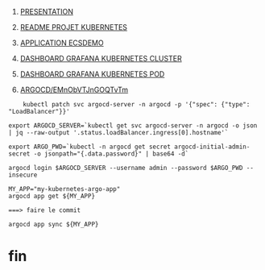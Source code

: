1. [ PRESENTATION ](https://prezi.com/view/oZqVl9egF0MS1S5gpovn/)

2. [README PROJET KUBERNETES](https://github.com/OusmanaTraore/all/tree/master/PROJET)

3. [ APPLICATION ECSDEMO ](http://afe24b534f2d64968b42a919df88b4de-1401280157.eu-north-1.elb.amazonaws.com/)

  



4. [DASHBOARD GRAFANA KUBERNETES CLUSTER ](http://a41e9573df81e4d348922da2455df2da-696240626.eu-north-1.elb.amazonaws.com/d/IPrny1wnz/kubernetes-cluster-monitoring-via-prometheus?orgId=1&refresh=10s)

5. [DASHBOARD GRAFANA KUBERNETES POD ](http://a41e9573df81e4d348922da2455df2da-696240626.eu-north-1.elb.amazonaws.com/d/4XuMd2Iiz/kubernetes-pod-monitoring?orgId=1)

6. [ ARGOCD/EMnObVTJnGOQTvTm](https://a45c9719527624116a8ce4c4db40ad84-932098440.eu-north-1.elb.amazonaws.com/loginreturn_url=https%3A%2F%2Fa45c9719527624116a8ce4c4db40ad84-932098440eu-north-1.elb.amazonaws.com%2Fapplications%2Fmy-kubernetes-argo-app) 


```
    kubectl patch svc argocd-server -n argocd -p '{"spec": {"type": "LoadBalancer"}}'

export ARGOCD_SERVER=`kubectl get svc argocd-server -n argocd -o json | jq --raw-output '.status.loadBalancer.ingress[0].hostname'`

export ARGO_PWD=`kubectl -n argocd get secret argocd-initial-admin-secret -o jsonpath="{.data.password}" | base64 -d`

argocd login $ARGOCD_SERVER --username admin --password $ARGO_PWD --insecure

```
    MY_APP="my-kubernetes-argo-app"
    argocd app get ${MY_APP}

    ===> faire le commit

    argocd app sync ${MY_APP} 
# fin
  
